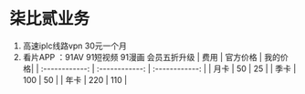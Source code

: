 # 柒比贰业务
1. 高速iplc线路vpn 30元一个月
2. 看片APP ：91AV 91短视频 91漫画 会员五折升级
|  费用 | 官方价格  |   我的价格|
| :------------: | :------------: | :------------: |
|  月卡 |  50 |  25 |
|  季卡 | 100  |  50 |
| 年卡  |  220 |  110 |
